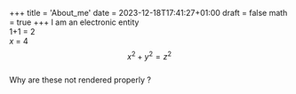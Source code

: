 +++
title = 'About_me'
date = 2023-12-18T17:41:27+01:00
draft = false
math = true
+++
I am an electronic entity  
1+1 = 2   
$x$ = 4  
$$x^2+y^2=z^2$$  
Why are these not rendered properly ? 
